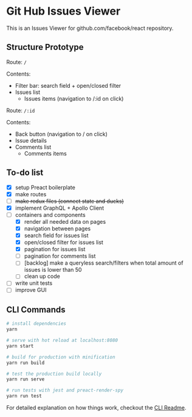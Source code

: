 # Git Hub Issues Viewer

This is an Issues Viewer for github.com/facebook/react repository.

## Structure Prototype

Route: `/`

Contents:
- Filter bar: search field + open/closed filter
- Issues list
  - Issues items (navigation to /:id on click)

Route: `/:id`

Contents:
- Back button (navigation to / on click)
- Issue details
- Comments list
  - Comments items

## To-do list

- [x] setup Preact boilerplate
- [x] make routes
- [ ] ~~make redux files (connect state and ducks)~~
- [x] implement GraphQL + Apollo Client
- [ ] containers and components
  - [x] render all needed data on pages
  - [x] navigation between pages
  - [x] search field for issues list
  - [x] open/closed filter for issues list
  - [x] pagination for issues list
  - [ ] pagination for comments list
  - [ ] [backlog] make a queryless search/filters when total amount of issues is lower than 50
  - [ ] clean up code
- [ ] write unit tests
- [ ] improve GUI

## CLI Commands

``` bash
# install dependencies
yarn

# serve with hot reload at localhost:8080
yarn start

# build for production with minification
yarn run build

# test the production build locally
yarn run serve

# run tests with jest and preact-render-spy 
yarn run test
```

For detailed explanation on how things work, checkout the [CLI Readme](https://github.com/developit/preact-cli/blob/master/README.md).
